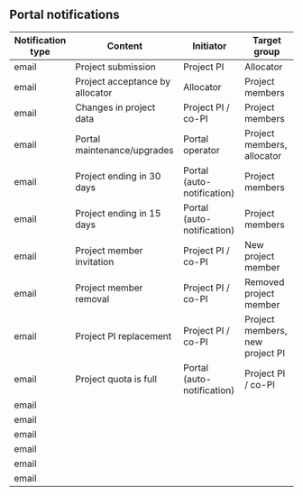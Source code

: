 ## Portal notifications
| Notification type | Content | Initiator | Target group |
--- | --- | --- | --- |
| email | Project submission | Project PI | Allocator |
| email | Project acceptance by allocator | Allocator | Project members |
| email | Changes in project data | Project PI / co-PI | Project members |
| email | Portal maintenance/upgrades | Portal operator | Project members, allocator |
| email | Project ending in 30 days | Portal (auto-notification) | Project members |
| email | Project ending in 15 days | Portal (auto-notification) | Project members |
| email | Project member invitation | Project PI / co-PI | New project member |
| email | Project member removal | Project PI / co-PI  | Removed project member |
| email | Project PI replacement | Project PI / co-PI | Project members, new project PI |
| email | Project quota is full | Portal (auto-notification) | Project PI / co-PI |
| email |  |  |  |
| email |  |  |  |
| email |  |  |  |
| email |  |  |  |
| email |  |  |  |
| email |  |  |  |

